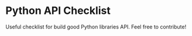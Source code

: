# Python API Checklist
Useful checklist for build good Python libraries API. Feel free to contribute!
